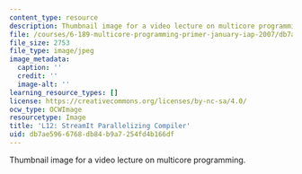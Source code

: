 ```yaml
---
content_type: resource
description: Thumbnail image for a video lecture on multicore programming.
file: /courses/6-189-multicore-programming-primer-january-iap-2007/db7ae5966768db84b9a7254fd4b166df_l12.jpg
file_size: 2753
file_type: image/jpeg
image_metadata:
  caption: ''
  credit: ''
  image-alt: ''
learning_resource_types: []
license: https://creativecommons.org/licenses/by-nc-sa/4.0/
ocw_type: OCWImage
resourcetype: Image
title: 'L12: StreamIt Parallelizing Compiler'
uid: db7ae596-6768-db84-b9a7-254fd4b166df
---
```

Thumbnail image for a video lecture on multicore programming.